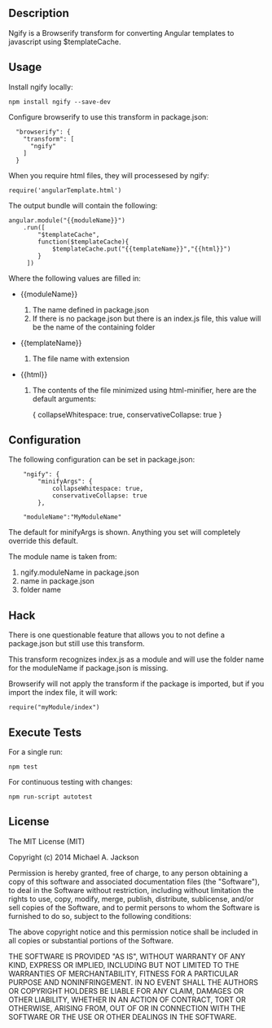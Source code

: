 Description
---
Ngify is a Browserify transform for converting Angular templates to javascript
using $templateCache.

Usage
---
Install ngify locally:


    npm install ngify --save-dev


Configure browserify to use this transform in package.json:


      "browserify": {
        "transform": [
          "ngify"
        ]
      }

When you require html files, they will processesed by ngify:


    require('angularTemplate.html')

The output bundle will contain the following:


    angular.module("{{moduleName}}")
        .run([
            "$templateCache",
            function($templateCache){
                $templateCache.put("{{templateName}}","{{html}}")
            }
         ])


Where the following values are filled in:

* {{moduleName}}
    1. The name defined in package.json
    2. If there is no package.json but there is an index.js file, this value
    will be the name of the containing folder

* {{templateName}}
    1. The file name with extension

* {{html}}
    1. The contents of the file minimized using html-minifier, here are the
    default arguments:

        {
            collapseWhitespace: true,
            conservativeCollapse: true
        }

Configuration
---
The following configuration can be set in package.json:


        "ngify": {
            "minifyArgs": {
                collapseWhitespace: true,
                conservativeCollapse: true
            },

        "moduleName":"MyModuleName"


The default for minifyArgs is shown.  Anything you set will completely
override this default.

The module name is taken from:
1. ngify.moduleName in package.json
2. name in package.json
3. folder name


Hack
---
There is one questionable feature that allows you to not define a package.json
but still use this transform.

This transform recognizes index.js as a module and will use the folder name for
the moduleName if package.json is missing.

Browserify will not apply the transform if the package is imported, but if you
import the index file, it will work:


    require("myModule/index")

Execute Tests
---
For a single run:


    npm test

For continuous testing with changes:


    npm run-script autotest

License
---
The MIT License (MIT)

Copyright (c) 2014 Michael A. Jackson

Permission is hereby granted, free of charge, to any person obtaining a copy
of this software and associated documentation files (the "Software"), to deal
in the Software without restriction, including without limitation the rights
to use, copy, modify, merge, publish, distribute, sublicense, and/or sell
copies of the Software, and to permit persons to whom the Software is
furnished to do so, subject to the following conditions:

The above copyright notice and this permission notice shall be included in
all copies or substantial portions of the Software.

THE SOFTWARE IS PROVIDED "AS IS", WITHOUT WARRANTY OF ANY KIND, EXPRESS OR
IMPLIED, INCLUDING BUT NOT LIMITED TO THE WARRANTIES OF MERCHANTABILITY,
FITNESS FOR A PARTICULAR PURPOSE AND NONINFRINGEMENT. IN NO EVENT SHALL THE
AUTHORS OR COPYRIGHT HOLDERS BE LIABLE FOR ANY CLAIM, DAMAGES OR OTHER
LIABILITY, WHETHER IN AN ACTION OF CONTRACT, TORT OR OTHERWISE, ARISING FROM,
OUT OF OR IN CONNECTION WITH THE SOFTWARE OR THE USE OR OTHER DEALINGS IN
THE SOFTWARE.